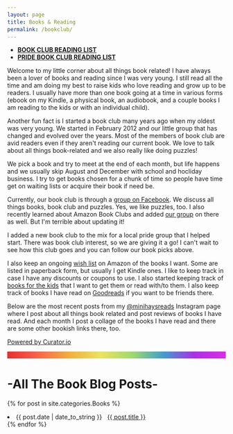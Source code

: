 ```yaml
---
layout: page
title: Books & Reading
permalink: /bookclub/
---
```

- **[BOOK CLUB READING LIST](/bookclub/booksread/)** 
- **[PRIDE BOOK CLUB READING LIST](/pridebookclub/booksread/)** 

Welcome to my little corner about all things book related! I have always been a lover of books and reading since I was very young. I still read all the time and am doing my best to raise kids who love reading and grow up to be readers. I usually have more than one book going at a time in various forms (ebook on my Kindle, a physical book, an audiobook, and a couple books I am reading to the kids or with an individual child). 

Another fun fact is I started a book club many years ago when my oldest was very young. We started in February 2012 and our little group that has changed and evolved over the years. Most of the members of book club are avid readers even if they aren't reading our current book. We love to talk about all things book-related and we also really like doing puzzles! 

We pick a book and try to meet at the end of each month, but life happens and we usually skip August and December with school and hocliday business. I try to get books chosen for a chunk of time so people have time get on waiting lists or acquire their book if need be. 

Currently, our book club is through a [group on Facebook](http://facebook.com/groups/bookwormsandpuzzlepiecers/). We discuss all things books, book club and puzzles. Yes, we like puzzles, too. I also recently learned about Amazon Book Clubs and added [our group](https://www.amazon.com/amazonbookclubs/detail/amzn1.club.bookclub.28ba7cf3-de83-fac6-efe0-4252034d9917?) on there as well. But I'm terrible about updating it!

I added a new book club to the mix for a local pride group that I helped start. There was book club interest, so we are giving it a go! I can't wait to see how this club goes and you can follow our book picks above.

I also keep an ongoing [wish list](https://www.amazon.com/hz/wishlist/ls/BX6IO38STJYM?ref_=wl_share) on Amazon of the books I want. Some are listed in paperback form, but usually I get Kindle ones. I like to keep track in case I have any discounts or coupons to use. I also started keeping track of [books for the kids](https://www.amazon.com/hz/wishlist/ls/EY284C689ZRR?ref_=wl_share) that I want to get them or read with/to them. I also keep track of books I have read on [Goodreads](https://www.goodreads.com/user/show/2648038-andi) if you want to be friends there.

Below are the most recent posts from my [@minihaysreads](http://instagram.com/minihaysreads/) Instagram page where I post about all things book related and post reviews of books I have read. And each month I post a collage of the books I have read and there are some other bookish links there, too.

<div id="curator-feed-minihaysreads-layout"><a href="https://curator.io" target="_blank" class="crt-logo crt-tag">Powered by Curator.io</a></div>
<!-- The Javascript can be moved to the end of the html page before the </body> tag -->
<script type="text/javascript">
/* curator-feed-minihaysreads-layout */
(function(){
var i, e, d = document, s = "script";i = d.createElement("script");i.async = 1;
i.src = "https://cdn.curator.io/published/ee27246f-6d85-46ff-839c-4d53c248e1e5.js";
e = d.getElementsByTagName(s)[0];e.parentNode.insertBefore(i, e);
})();
</script>

![header](/images/BrightSkinnyRainbowHeader.png)

# -All The Book Blog Posts-
{% for post in site.categories.Books %}
 <li><span>{{ post.date | date_to_string }}</span> &nbsp; <a href="{{ post.url }}">{{ post.title }}</a></li>
{% endfor %}